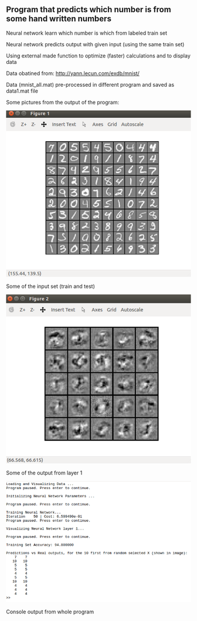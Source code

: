 ## Program that predicts which number is from some hand written numbers

Neural network learn which number is which from labeled train set

Neural network predicts output with given input (using the same train set)

Using external made function to optimize (faster) calculations and to display data

Data obatined from: http://yann.lecun.com/exdb/mnist/

Data (mnist_all.mat) pre-processed in different program and saved as data1.mat file

Some pictures from the output of the program:

![alt text](https://github.com/LuizFernandoCabral/BigDataExercise/blob/master/trainSet.png)

Some of the input set (train and test)

![alt text](https://github.com/LuizFernandoCabral/BigDataExercise/blob/master/NN_layer1.png)

Some of the output from layer 1

![alt text](https://github.com/LuizFernandoCabral/BigDataExercise/blob/master/ConsoleOutput.png)

Console output from whole program
